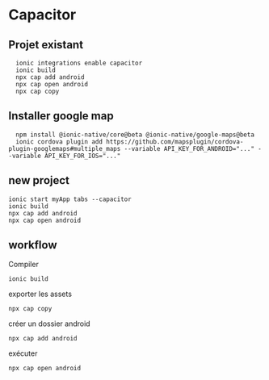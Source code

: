 # Capacitor

## Projet existant

```
  ionic integrations enable capacitor
  ionic build
  npx cap add android
  npx cap open android
  npx cap copy
```

## Installer google map
```
  npm install @ionic-native/core@beta @ionic-native/google-maps@beta
  ionic cordova plugin add https://github.com/mapsplugin/cordova-plugin-googlemaps#multiple_maps --variable API_KEY_FOR_ANDROID="..." --variable API_KEY_FOR_IOS="..."
```
## new project
```
ionic start myApp tabs --capacitor
ionic build
npx cap add android
npx cap open android
```

## workflow
Compiler
```
ionic build
```
exporter les assets
```
npx cap copy
```
créer un dossier android
```
npx cap add android
```
exécuter
```
npx cap open android
```
